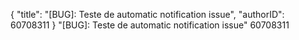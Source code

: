 
{ "title": "[BUG]: Teste de automatic notification issue", "authorID": 60708311 }
"[BUG]: Teste de automatic notification issue" 60708311
